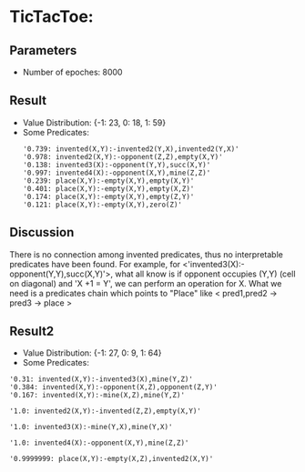 # TicTacToe:
## Parameters
 - Number of epoches: 8000

## Result
 -  Value Distribution: {-1: 23, 0: 18, 1: 59}
 -  Some Predicates:
    ```
    '0.739: invented(X,Y):-invented2(Y,X),invented2(Y,X)'
    '0.978: invented2(X,Y):-opponent(Z,Z),empty(X,Y)'
    '0.138: invented3(X):-opponent(Y,Y),succ(X,Y)'
    '0.997: invented4(X):-opponent(X,Y),mine(Z,Z)'
    '0.239: place(X,Y):-empty(X,Y),empty(X,Y)'
    '0.401: place(X,Y):-empty(X,Y),empty(X,Z)'
    '0.174: place(X,Y):-empty(X,Y),empty(Z,Y)'
    '0.121: place(X,Y):-empty(X,Y),zero(Z)'
    ```

## Discussion
There is no connection among invented predicates, thus no interpretable predicates have been found. For example, for <'invented3(X):-opponent(Y,Y),succ(X,Y)'>, what all know is if opponent occupies (Y,Y) (cell on diagonal) and 'X +1 = Y', we can perform an operation for X. What we need is a predicates chain which points to "Place" like < pred1,pred2 -> pred3 -> place >


## Result2
 - Value Distribution:  {-1: 27, 0: 9, 1: 64}
 -  Some Predicates:
   ```
   '0.31: invented(X,Y):-invented3(X),mine(Y,Z)'
   '0.384: invented(X,Y):-opponent(X,Z),opponent(Z,Y)'
   '0.167: invented(X,Y):-mine(X,Z),mine(Y,Z)'

   '1.0: invented2(X,Y):-invented(Z,Z),empty(X,Y)'

   '1.0: invented3(X):-mine(Y,X),mine(Y,X)'
   
   '1.0: invented4(X):-opponent(X,Y),mine(Z,Z)'

   '0.9999999: place(X,Y):-empty(X,Z),invented2(X,Y)'
   ```